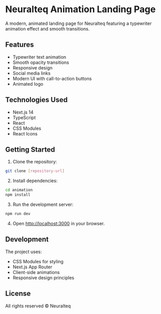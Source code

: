 # Neuralteq Animation Landing Page

A modern, animated landing page for Neuralteq featuring a typewriter animation effect and smooth transitions.

## Features

- Typewriter text animation
- Smooth opacity transitions
- Responsive design
- Social media links
- Modern UI with call-to-action buttons
- Animated logo

## Technologies Used

- Next.js 14
- TypeScript
- React
- CSS Modules
- React Icons

## Getting Started

1. Clone the repository:
```bash
git clone [repository-url]
```

2. Install dependencies:
```bash
cd animation
npm install
```

3. Run the development server:
```bash
npm run dev
```

4. Open [http://localhost:3000](http://localhost:3000) in your browser.

## Development

The project uses:
- CSS Modules for styling
- Next.js App Router
- Client-side animations
- Responsive design principles

## License

All rights reserved © Neuralteq 
